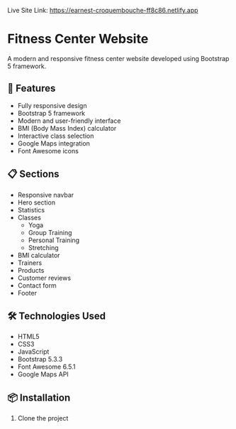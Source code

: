 Live Site Link: https://earnest-croquembouche-ff8c86.netlify.app


# Fitness Center Website

A modern and responsive fitness center website developed using Bootstrap 5 framework.

## 🚀 Features

- Fully responsive design
- Bootstrap 5 framework
- Modern and user-friendly interface
- BMI (Body Mass Index) calculator
- Interactive class selection
- Google Maps integration
- Font Awesome icons

## 📋 Sections

- Responsive navbar
- Hero section
- Statistics
- Classes
  - Yoga
  - Group Training
  - Personal Training
  - Stretching
- BMI calculator
- Trainers
- Products
- Customer reviews
- Contact form
- Footer

## 🛠️ Technologies Used

- HTML5
- CSS3
- JavaScript
- Bootstrap 5.3.3
- Font Awesome 6.5.1
- Google Maps API

## 📦 Installation

1. Clone the project
